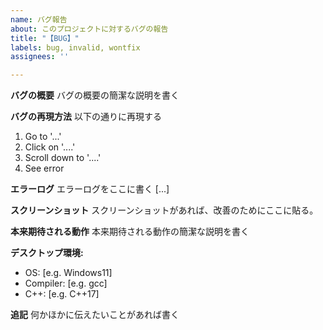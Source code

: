 ```yaml
---
name: バグ報告
about: このプロジェクトに対するバグの報告
title: "【BUG】"
labels: bug, invalid, wontfix
assignees: ''

---
```


**バグの概要**
バグの概要の簡潔な説明を書く

**バグの再現方法**
以下の通りに再現する
1. Go to '...'
2. Click on '....'
3. Scroll down to '....'
4. See error

**エラーログ**
エラーログをここに書く
[...]

**スクリーンショット**
スクリーンショットがあれば、改善のためにここに貼る。

**本来期待される動作**
本来期待される動作の簡潔な説明を書く

**デスクトップ環境:**
 - OS: [e.g. Windows11]
 - Compiler: [e.g. gcc]
 - C++: [e.g. C++17]

**追記**
何かほかに伝えたいことがあれば書く
